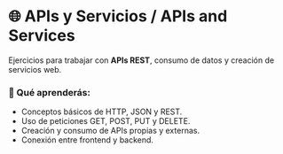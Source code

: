 # 🌐 APIs y Servicios / APIs and Services

Ejercicios para trabajar con **APIs REST**, consumo de datos y creación de servicios web.

### 🎯 Qué aprenderás:
- Conceptos básicos de HTTP, JSON y REST.  
- Uso de peticiones GET, POST, PUT y DELETE.  
- Creación y consumo de APIs propias y externas.  
- Conexión entre frontend y backend.
